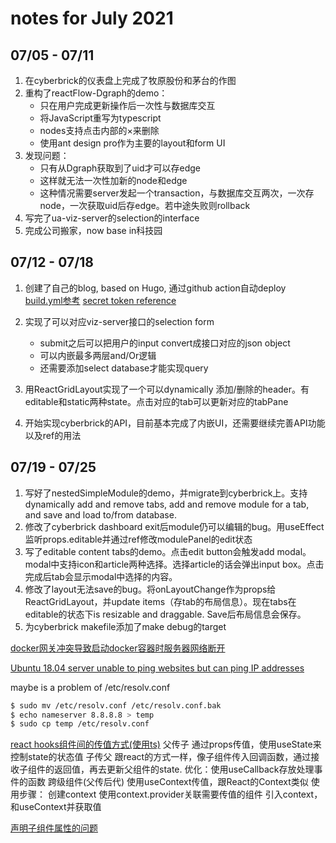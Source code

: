 # notes for July 2021

## 07/05 - 07/11

1. 在cyberbrick的仪表盘上完成了牧原股份和茅台的作图
2. 重构了reactFlow-Dgraph的demo：
    - 只在用户完成更新操作后一次性与数据库交互
    - 将JavaScript重写为typescript
    - nodes支持点击内部的×来删除
    - 使用ant design pro作为主要的layout和form UI
3. 发现问题：
    - 只有从Dgraph获取到了uid才可以存edge
    - 这样就无法一次性加新的node和edge
    - 这种情况需要server发起一个transaction，与数据库交互两次，一次存node，一次获取uid后存edge。若中途失败则rollback
4. 写完了ua-viz-server的selection的interface
5. 完成公司搬家，now base in科技园

## 07/12 - 07/18

1. 创建了自己的blog, based on Hugo, 通过github action自动deploy
    [build.yml参考](https://blog.csdn.net/weixin_41263449/article/details/107584336)
    [secret token reference](https://immmmm.com/hugo-github-actions/)

1. 实现了可以对应viz-server接口的selection form
    - submit之后可以把用户的input convert成接口对应的json object
    - 可以内嵌最多两层and/Or逻辑
    - 还需要添加select database才能实现query
1. 用ReactGridLayout实现了一个可以dynamically 添加/删除的header。有editable和static两种state。点击对应的tab可以更新对应的tabPane
1. 开始实现cyberbrick的API，目前基本完成了内嵌UI，还需要继续完善API功能以及ref的用法

## 07/19 - 07/25

1. 写好了nestedSimpleModule的demo，并migrate到cyberbrick上。支持dynamically add and remove tabs, add and remove module for a tab, and save and load to/from database.
1. 修改了cyberbrick dashboard exit后module仍可以编辑的bug。用useEffect监听props.editable并通过ref修改modulePanel的edit状态
1. 写了editable content tabs的demo。点击edit button会触发add modal。modal中支持icon和article两种选择。选择article的话会弹出input box。点击完成后tab会显示modal中选择的内容。
1. 修改了layout无法save的bug。将onLayoutChange作为props给ReactGridLayout，并update items（存tab的布局信息）。现在tabs在editable的状态下is resizable and draggable. Save后布局信息会保存。
1. 为cyberbrick makefile添加了make debug的target

[docker网关冲突导致启动docker容器时服务器网络断开](https://blog.csdn.net/HYESC/article/details/88688884)

[Ubuntu 18.04 server unable to ping websites but can ping IP addresses](https://askubuntu.com/questions/1108607/ubuntu-18-04-server-unable-to-ping-websites-but-can-ping-ip-addresses)

maybe is a problem of /etc/resolv.conf
```bash
$ sudo mv /etc/resolv.conf /etc/resolv.conf.bak
$ echo nameserver 8.8.8.8 > temp
$ sudo cp temp /etc/resolv.conf
```

[react hooks组件间的传值方式(使用ts)](https://blog.csdn.net/qq_34775038/article/details/106213225?spm=1001.2014.3001.5501)
父传子
    通过props传值，使用useState来控制state的状态值
子传父
    跟react的方式一样，像子组件传入回调函数，通过接收子组件的返回值，再去更新父组件的state. 优化：使用useCallback存放处理事件的函数
跨级组件(父传后代)
    使用useContext传值，跟React的Context类似
    使用步骤：
    创建context
    使用context.provider关联需要传值的组件
    引入context，和useContext并获取值

[声明子组件属性的问题](https://blog.csdn.net/youlinhuanyan/article/details/103547861)